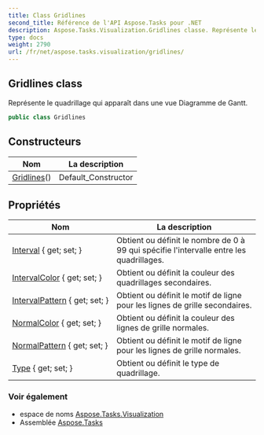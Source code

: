 ```yaml
---
title: Class Gridlines
second_title: Référence de l'API Aspose.Tasks pour .NET
description: Aspose.Tasks.Visualization.Gridlines classe. Représente le quadrillage qui apparaît dans une vue Diagramme de Gantt.
type: docs
weight: 2790
url: /fr/net/aspose.tasks.visualization/gridlines/
---
```

## Gridlines class

Représente le quadrillage qui apparaît dans une vue Diagramme de Gantt.

```csharp
public class Gridlines
```

## Constructeurs

| Nom | La description |
| --- | --- |
| [Gridlines](gridlines/)() | Default_Constructor |

## Propriétés

| Nom | La description |
| --- | --- |
| [Interval](../../aspose.tasks.visualization/gridlines/interval/) { get; set; } | Obtient ou définit le nombre de 0 à 99 qui spécifie l'intervalle entre les quadrillages. |
| [IntervalColor](../../aspose.tasks.visualization/gridlines/intervalcolor/) { get; set; } | Obtient ou définit la couleur des quadrillages secondaires. |
| [IntervalPattern](../../aspose.tasks.visualization/gridlines/intervalpattern/) { get; set; } | Obtient ou définit le motif de ligne pour les lignes de grille secondaires. |
| [NormalColor](../../aspose.tasks.visualization/gridlines/normalcolor/) { get; set; } | Obtient ou définit la couleur des lignes de grille normales. |
| [NormalPattern](../../aspose.tasks.visualization/gridlines/normalpattern/) { get; set; } | Obtient ou définit le motif de ligne pour les lignes de grille normales. |
| [Type](../../aspose.tasks.visualization/gridlines/type/) { get; set; } | Obtient ou définit le type de quadrillage. |

### Voir également

* espace de noms [Aspose.Tasks.Visualization](../../aspose.tasks.visualization/)
* Assemblée [Aspose.Tasks](../../)


